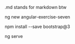 .md stands for markdown btw

ng new angular-exercise-seven

npm install --save bootstrap@3

ng serve